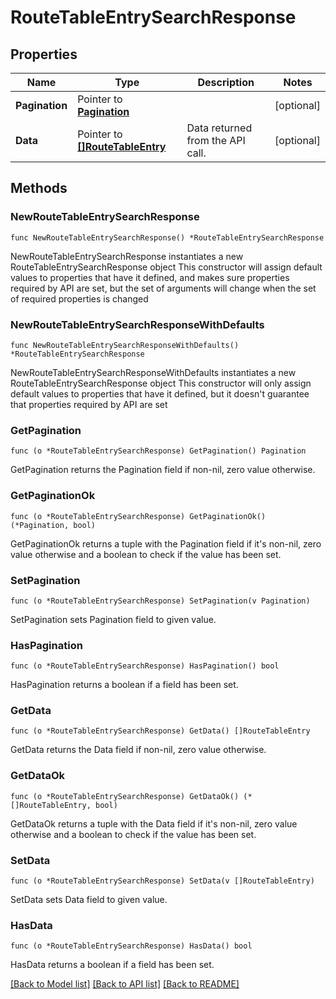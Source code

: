 # RouteTableEntrySearchResponse

## Properties

Name | Type | Description | Notes
------------ | ------------- | ------------- | -------------
**Pagination** | Pointer to [**Pagination**](Pagination.md) |  | [optional] 
**Data** | Pointer to [**[]RouteTableEntry**](RouteTableEntry.md) | Data returned from the API call. | [optional] 

## Methods

### NewRouteTableEntrySearchResponse

`func NewRouteTableEntrySearchResponse() *RouteTableEntrySearchResponse`

NewRouteTableEntrySearchResponse instantiates a new RouteTableEntrySearchResponse object
This constructor will assign default values to properties that have it defined,
and makes sure properties required by API are set, but the set of arguments
will change when the set of required properties is changed

### NewRouteTableEntrySearchResponseWithDefaults

`func NewRouteTableEntrySearchResponseWithDefaults() *RouteTableEntrySearchResponse`

NewRouteTableEntrySearchResponseWithDefaults instantiates a new RouteTableEntrySearchResponse object
This constructor will only assign default values to properties that have it defined,
but it doesn't guarantee that properties required by API are set

### GetPagination

`func (o *RouteTableEntrySearchResponse) GetPagination() Pagination`

GetPagination returns the Pagination field if non-nil, zero value otherwise.

### GetPaginationOk

`func (o *RouteTableEntrySearchResponse) GetPaginationOk() (*Pagination, bool)`

GetPaginationOk returns a tuple with the Pagination field if it's non-nil, zero value otherwise
and a boolean to check if the value has been set.

### SetPagination

`func (o *RouteTableEntrySearchResponse) SetPagination(v Pagination)`

SetPagination sets Pagination field to given value.

### HasPagination

`func (o *RouteTableEntrySearchResponse) HasPagination() bool`

HasPagination returns a boolean if a field has been set.

### GetData

`func (o *RouteTableEntrySearchResponse) GetData() []RouteTableEntry`

GetData returns the Data field if non-nil, zero value otherwise.

### GetDataOk

`func (o *RouteTableEntrySearchResponse) GetDataOk() (*[]RouteTableEntry, bool)`

GetDataOk returns a tuple with the Data field if it's non-nil, zero value otherwise
and a boolean to check if the value has been set.

### SetData

`func (o *RouteTableEntrySearchResponse) SetData(v []RouteTableEntry)`

SetData sets Data field to given value.

### HasData

`func (o *RouteTableEntrySearchResponse) HasData() bool`

HasData returns a boolean if a field has been set.


[[Back to Model list]](../README.md#documentation-for-models) [[Back to API list]](../README.md#documentation-for-api-endpoints) [[Back to README]](../README.md)


